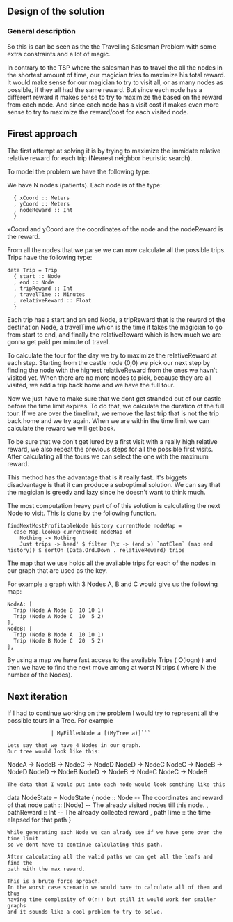 ## Design of the solution 

### General description 
So this is can be seen as the the Travelling Salesman Problem with some extra
constraints and a lot of magic.

In contrary to the TSP where the salesman has to travel the all the nodes
in the shortest amount of time, our magician tries to maximize his total reward.
It would make sense for our magician to try to 
visit all, or as many nodes as possible, if they all had the same reward. 
But since each node has a different reward it makes sense to try
to maximize the based on the reward from each node. And since each node 
has a visit cost it makes even more sense to try to maximize the 
reward/cost for each visited node.

## Firest approach

The first attempt at solving it is by trying to maximize the immidate 
relative relative reward for each trip (Nearest neighbor heuristic search).

To model the problem we have the following type:

We have N nodes (patients). Each node is of the type:

```data Node = Node
  { xCoord :: Meters
  , yCoord :: Meters
  , nodeReward :: Int
  }
```
xCoord and yCoord are the coordinates of the node and the nodeReward 
is the reward.

From all the nodes that we parse we can now 
calculate all the possible trips. Trips have the following type: 

```
data Trip = Trip
  { start :: Node
  , end :: Node
  , tripReward :: Int
  , travelTime :: Minutes
  , relativeReward :: Float
  }
```
Each trip has a start and an end Node, a tripReward that is the reward of the 
destination Node, a travelTime which is the time it takes the magician to go 
from start to end, and finally the relativeReward which is how much
we are gonna get paid per minute of travel.

To calculate the tour for the day we try to maximize the relativeReward at each step. 
Starting from the castle node (0,0) we pick our next step by finding the 
node with the highest relativeReward from the ones we havn't visited yet.
When there are no more nodes to pick, because they are all visited, we add a trip 
back home and we have the full tour. 

Now we just have to make sure that we dont get stranded out of our castle 
before the time limit expires. To do that, we calculate the duration of the full
tour. If we are over the timelimit, we remove the last trip that is not the 
trip back home and we try again. When we are within the time limit we can
calculate the reward we will get back.

To be sure that we don't get lured by a first visit with a really high
relative reward, we also repeat the previous steps for all the possible
first visits. After calculating all the tours we can select the one with 
the maximum reward.

This method has the advantage that is it really fast. 
It's biggets disadvantage is that it can produce a suboptimal solution.
We can say that the magician is greedy and lazy
since he doesn't want to think much.

The most computation heavy part of of this solution is calculating the next  Node
to visit. This is done by the following function. 
```findNextMostProfitableNode :: [Trip] -> Node -> Map.Map Node [Trip] -> Maybe Trip
findNextMostProfitableNode history currentNode nodeMap =
  case Map.lookup currentNode nodeMap of
    Nothing -> Nothing
    Just trips -> head' $ filter (\x -> (end x) `notElem` (map end history)) $ sortOn (Data.Ord.Down . relativeReward) trips
```
The map that we use holds all the available trips for each of the nodes in our
graph that are used as the key.

For example a graph with 3 Nodes A, B and C would give us the following map:
```
NodeA: [
  Trip (Node A Node B  10 10 1)
  Trip (Node A Node C  10  5 2)
],
NodeB: [
  Trip (Node B Node A  10 10 1)
  Trip (Node B Node C  20  5 2)
],
```
By using a map we have fast access to the available Trips ( O(logn) ) and 
then we have to find the next move among at worst N trips ( where N the number
of the Nodes).


## Next iteration
If I had to continue working on the problem I would try to represent all the 
possible tours in a Tree. For example 

```data MyTree a = MyEmptyNode
              | MyFilledNode a [(MyTree a)]```

Lets say that we have 4 Nodes in our graph.
Our tree would look like this:
```
NodeA -> NodeB -> NodeC -> NodeD
                  NodeD -> NodeC
         NodeC -> NodeB -> NodeD
                  NodeD -> NodeB
         NodeD -> NodeB -> NodeC
                  NodeC -> NodeB
```
The data that I would put into each node would look somthing like this

```
data NodeState = NodeState
{ 
      node :: Node -- The coordinates and reward of that node
      path :: [Node] -- The already visited nodes till this node. 
    , pathReward :: Int -- The already collected reward
    , pathTime :: the time elapsed for that path
}
```
While generating each Node we can alrady see if we have gone over the time limit
so we dont have to continue calculating this path.

After calculating all the valid paths we can get all the leafs and find the 
path with the max reward.

This is a brute force aproach. 
In the worst case scenario we would have to calculate all of them and thus
having time complexity of O(n!) but still it would work for smaller graphs
and it sounds like a cool problem to try to solve.


